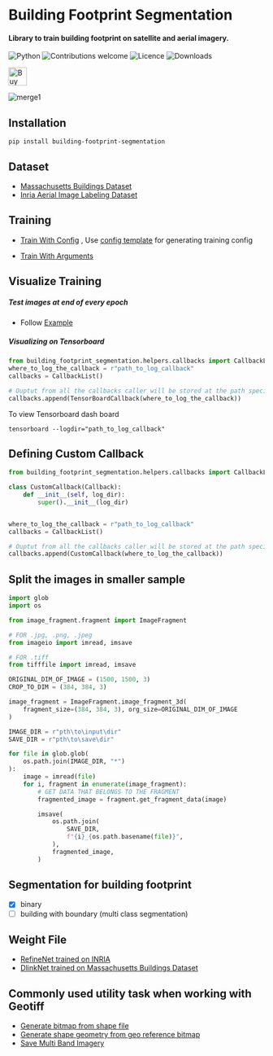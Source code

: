 # Building Footprint Segmentation

#### Library to train building footprint on satellite and aerial imagery.

![Python](https://img.shields.io/badge/python-v3.6+-blue.svg)
![Contributions welcome](https://img.shields.io/badge/contributions-welcome-orange.svg)
![Licence](https://img.shields.io/github/license/fuzailpalnak/building-footprint-segmentation)
![Downloads](https://pepy.tech/badge/building-footprint-segmentation)


<a href='https://ko-fi.com/fuzailpalnak' target='_blank'><img height='36' style='border:0px;height:36px;' src='https://az743702.vo.msecnd.net/cdn/kofi1.png?v=0' border='0' alt='Buy Me a Coffee at ko-fi.com' /></a>

![merge1](https://user-images.githubusercontent.com/24665570/97859410-91fa6100-1d26-11eb-8a47-e41982c748d7.jpg)



## Installation
    
    
    pip install building-footprint-segmentation
    

## Dataset 

- [Massachusetts Buildings Dataset](https://www.cs.toronto.edu/~vmnih/data/)
- [Inria Aerial Image Labeling Dataset](https://project.inria.fr/aerialimagelabeling/)

## Training

- [Train With Config](https://github.com/fuzailpalnak/building-footprint-segmentation/blob/main/examples/Run%20with%20config.ipynb)
    , Use [config template](https://codebeautify.org/yaml-validator/cbc60637) for generating training config

- [Train With Arguments](https://github.com/fuzailpalnak/building-footprint-segmentation/blob/main/examples/Run%20with%20defined%20arguments.ipynb)

## Visualize Training

##### Test images at end of every epoch

- Follow [Example](https://github.com/fuzailpalnak/building-footprint-segmentation/blob/main/examples/TestCallBack.ipynb)
 
##### Visualizing on Tensorboard

```python
from building_footprint_segmentation.helpers.callbacks import CallbackList, TensorBoardCallback
where_to_log_the_callback = r"path_to_log_callback"   
callbacks = CallbackList()

# Ouptut from all the callbacks caller will be stored at the path specified in log_dir
callbacks.append(TensorBoardCallback(where_to_log_the_callback))

```

To view Tensorboard dash board

    tensorboard --logdir="path_to_log_callback"

## Defining Custom Callback
```python
from building_footprint_segmentation.helpers.callbacks import CallbackList, Callback

class CustomCallback(Callback):
    def __init__(self, log_dir):
        super().__init__(log_dir)


where_to_log_the_callback = r"path_to_log_callback"   
callbacks = CallbackList()

# Ouptut from all the callbacks caller will be stored at the path specified in log_dir
callbacks.append(CustomCallback(where_to_log_the_callback))
```

## Split the images in smaller sample
```python
import glob
import os

from image_fragment.fragment import ImageFragment

# FOR .jpg, .png, .jpeg
from imageio import imread, imsave

# FOR .tiff
from tifffile import imread, imsave

ORIGINAL_DIM_OF_IMAGE = (1500, 1500, 3)
CROP_TO_DIM = (384, 384, 3)

image_fragment = ImageFragment.image_fragment_3d(
    fragment_size=(384, 384, 3), org_size=ORIGINAL_DIM_OF_IMAGE
)

IMAGE_DIR = r"pth\to\input\dir"
SAVE_DIR = r"pth\to\save\dir"

for file in glob.glob(
    os.path.join(IMAGE_DIR, "*")
):
    image = imread(file)
    for i, fragment in enumerate(image_fragment):
        # GET DATA THAT BELONGS TO THE FRAGMENT
        fragmented_image = fragment.get_fragment_data(image)

        imsave(
            os.path.join(
                SAVE_DIR,
                f"{i}_{os.path.basename(file)}",
            ),
            fragmented_image,
        )

```
## Segmentation for building footprint

- [x] binary
- [ ] building with boundary (multi class segmentation)

## Weight File

- [RefineNet trained on INRIA](https://github.com/fuzailpalnak/building-footprint-segmentation/releases/download/alpha/refine.zip)
- [DlinkNet trained on Massachusetts Buildings Dataset](https://github.com/fuzailpalnak/building-footprint-segmentation/releases/download/alpha/DlinkNet.zip)

## Commonly used utility task when working with Geotiff

- [Generate bitmap from shape file](https://github.com/fuzailpalnak/py-gis-utility#generate-bitmap-from-shape-file)
- [Generate shape geometry from geo reference bitmap](https://github.com/fuzailpalnak/py-gis-utility#generate-shape-geometry-from-geo-reference-bitmap)
- [Save Multi Band Imagery](https://github.com/fuzailpalnak/py-gis-utility#save-multi-band-imagery)